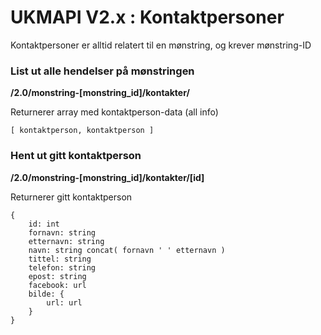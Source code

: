 UKMAPI V2.x : Kontaktpersoner
=============

Kontaktpersoner er alltid relatert til en mønstring, og krever mønstring-ID

### List ut alle hendelser på mønstringen
**/2.0/monstring-[monstring_id]/kontakter/**

Returnerer array med kontaktperson-data (all info)
```
[ kontaktperson, kontaktperson ]
```

### Hent ut gitt kontaktperson
**/2.0/monstring-[monstring_id]/kontakter/[id]**

Returnerer gitt kontaktperson
```
{
    id: int
    fornavn: string
    etternavn: string
    navn: string concat( fornavn ' ' etternavn )
    tittel: string
    telefon: string
    epost: string
    facebook: url
    bilde: {
        url: url
    }
}
```
